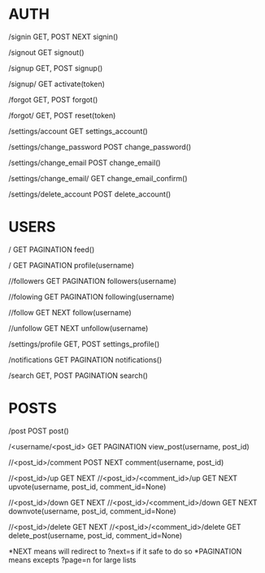 AUTH
====

/signin                                     GET, POST       NEXT
    signin()

/signout                                    GET
    signout()

/signup                                     GET, POST
    signup()

/signup/<token>                             GET
    activate(token)

/forgot                                     GET, POST
    forgot()

/forgot/<token>                             GET, POST
    reset(token)

/settings/account                           GET
    settings_account()

/settings/change_password                   POST
    change_password()

/settings/change_email                      POST
    change_email()

/settings/change_email/<token>              GET
    change_email_confirm()

/settings/delete_account                    POST
    delete_account()

USERS
=====

/                                           GET             PAGINATION
    feed()

/<username>                                 GET             PAGINATION
    profile(username)

/<username>/followers                       GET             PAGINATION
    followers(username)

/<username>/folowing                        GET             PAGINATION
    following(username)

/<username>/follow                          GET             NEXT
    follow(username)

/<username>/unfollow                        GET             NEXT
    unfollow(username)

/settings/profile                           GET, POST
    settings_profile()

/notifications                              GET             PAGINATION
    notifications()

/search                                     GET, POST       PAGINATION
    search()

POSTS
=====

/post                                       POST
    post()

/<username/<post_id>                        GET             PAGINATION
    view_post(username, post_id)

/<username>/<post_id>/comment               POST            NEXT
    comment(username, post_id)

/<username>/<post_id>/up                    GET             NEXT
/<username>/<post_id>/<comment_id>/up       GET             NEXT
    upvote(username, post_id, comment_id=None)

/<username>/<post_id>/down                  GET             NEXT
/<username>/<post_id>/<comment_id>/down     GET             NEXT
    downvote(username, post_id, comment_id=None)

/<username>/<post_id>/delete                GET             NEXT
/<username>/<post_id>/<comment_id>/delete   GET
    delete_post(username, post_id, comment_id=None)





*NEXT means will redirect to ?next=s if it safe to do so
*PAGINATION means excepts ?page=n for large lists
